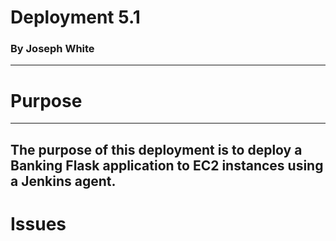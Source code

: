 # Deployment 5.1
### By Joseph White
--------

# Purpose
--------

The purpose of this deployment is to deploy a Banking Flask application to EC2 instances using a Jenkins agent.
--------
# Issues
